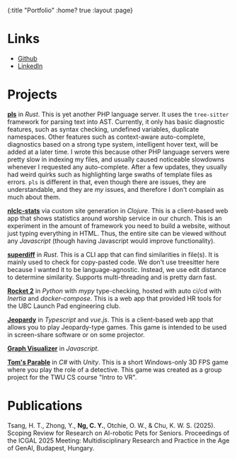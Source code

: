 {:title "Portfolio"
 :home? true
 :layout :page}

# Links

- [Github](https://github.com/chuck-sys)
- [LinkedIn](https://www.linkedin.com/in/cheukyin)

# Projects

**[pls](https://github.com/chuck-sys/pls)** in *Rust*. This is yet another PHP language server. It uses
the `tree-sitter` framework for parsing text into AST. Currently, it only has basic diagnostic features,
such as syntax checking, undefined variables, duplicate namespaces. Other features such as context-aware
auto-complete, diagnostics based on a strong type system, intelligent hover text, will be added at a later
time. I wrote this because other PHP language servers were pretty slow in indexing my files, and usually
caused noticeable slowdowns whenever I requested any auto-complete. After a few updates, they usually had
weird quirks such as highlighting large swaths of template files as errors. `pls` is different in that,
even though there are issues, they are understandable, and they are *my* issues, and therefore I don't
complain as much about them.

**[nlclc-stats](https://github.com/NLCLC-CM/stats)** via custom site generation in *Clojure*. This is
a client-based web app that shows statistics around worship service in our church. This is an experiment
in the amount of framework you need to build a website, without just typing everything in HTML. Thus, the
entire site can be viewed without any *Javascript* (though having Javascript would improve functionality).

**[superdiff](https://github.com/chuck-sys/superdiff)** in *Rust*. This is a CLI app that can find
similarities in file(s). It is mainly used to check for copy-pasted code. We don't use treesitter here
because I wanted it to be language-agnostic. Instead, we use edit distance to determine similarity.
Supports multi-threading and is pretty darn fast.

**[Rocket 2](https://github.com/ubclaunchpad/rocket2)** in *Python* with *mypy* type-checking, hosted with
auto ci/cd with *Inertia* and *docker-compose*. This is a web app that provided HR tools for the UBC
Launch Pad engineering club.

**[Jeopardy](https://gitlab.com/chucksys/jeopardy-vue)** in *Typescript* and *vue.js*. This is
a client-based web app that allows you to play Jeopardy-type games. This game is intended to be used in
screen-share software or on some projector.

**[Graph Visualizer](https://github.com/chuck-sys/graph-viz-js)** in *Javascript*.

**[Tom's Parable](https://github.com/chuck-sys/operation-omega)** in *C#* with *Unity*. This is
a short Windows-only 3D FPS game where you play the role of a detective. This game was created as a group
project for the TWU CS course "Intro to VR".

# Publications

Tsang, H. T., Zhong, Y., **Ng, C. Y.**, Otchie, O. W., & Chu, K. W. S. (2025). Scoping Review for Research
on AI-robotic Pets for Seniors. Proceedings of the ICGAL 2025 Meeting: Multidisciplinary Research and
Practice in the Age of GenAI, Budapest, Hungary.
